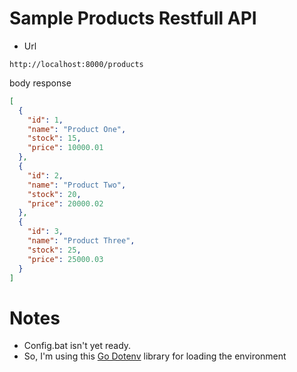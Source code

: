 # Sample Products Restfull API

* Url 
```http request
http://localhost:8000/products
```

body response
```json
[
  {
    "id": 1,
    "name": "Product One",
    "stock": 15,
    "price": 10000.01
  },
  {
    "id": 2,
    "name": "Product Two",
    "stock": 20,
    "price": 20000.02
  },
  {
    "id": 3,
    "name": "Product Three",
    "stock": 25,
    "price": 25000.03
  }
]
```


# Notes

- Config.bat isn't yet ready. 
- So, I'm using this <a href="https://github.com/joho/godotenv">Go Dotenv</a> library for loading the environment
